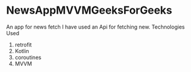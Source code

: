 # NewsAppMVVMGeeksForGeeks
An app for news fetch I have used an Api for fetching new.
Technologies Used 
1. retrofit
2. Kotlin
3. coroutines
4. MVVM

